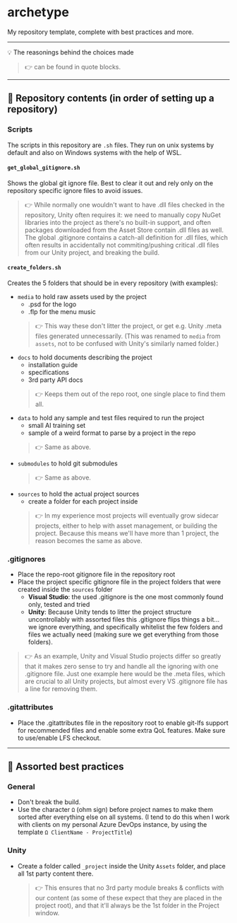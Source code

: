 # archetype

My repository template, complete with best practices and more.

--------

💡 The reasonings behind the choices made

> 👉 can be found in quote blocks.

----------

## 📕 Repository contents (in order of setting up a repository)

### Scripts

The scripts in this repository are `.sh` files. They run on unix systems by default and also on Windows systems with the help of WSL.

#### `get_global_gitignore.sh`

Shows the global git ignore file. Best to clear it out and rely only on the repository specific ignore files to avoid issues. 

> 👉 While normally one wouldn't want to have .dll files checked in the repository, Unity often requires it: we need to manually copy NuGet libraries into the project as there's no built-in support, and often packages downloaded from the Asset Store contain .dll files as well. The global .gitignore contains a catch-all definition for .dll files, which often results in accidentally not commiting/pushing critical .dll files from our Unity project, and breaking the build.

#### `create_folders.sh`

Creates the 5 folders that should be in every repository (with examples):

- `media` to hold raw assets used by the project
  - .psd for the logo
  - .flp for the menu music
  > 👉 This way these don't litter the project, or get e.g. Unity .meta files generated unnecessarily. (This was renamed to `media` from `assets`, not to be confused with Unity's similarly named folder.)
- `docs` to hold documents describing the project
  - installation guide
  - specifications
  - 3rd party API docs
  > 👉 Keeps them out of the repo root, one single place to find them all.
- `data` to hold any sample and test files required to run the project
  - small AI training set
  - sample of a weird format to parse by a project in the repo
  > 👉 Same as above.
- `submodules` to hold git submodules
  > 👉 Same as above.
- `sources` to hold the actual project sources
  - create a folder for each project inside
  > 👉 In my experience most projects will eventually grow sidecar projects, either to help with asset management, or building the project. Because this means we'll have more than 1 project, the reason becomes the same as above.

### .gitignores

- Place the repo-root gitignore file in the repository root
- Place the project specific gitignore file in the project folders that were created inside the `sources` folder
    - **Visual Studio**: the used .gitignore is the one most commonly found only, tested and tried
    - **Unity**: Because Unity tends to litter the project structure uncontrollably with assorted files this .gitignore flips things a bit... we ignore everything, and specifically whitelist the few folders and files we actually need (making sure we get everything from those folders).

> 👉 As an example, Unity and Visual Studio projects differ so greatly that it makes zero sense to try and handle all the ignoring with one .gitignore file. Just one example here would be the .meta files, which are crucial to all Unity projects, but almost every VS .gitignore file has a line for removing them.


### .gitattributes

- Place the .gitattributes file in the repository root to enable git-lfs support for recommended files and enable some extra QoL features. Make sure to use/enable LFS checkout.

----------

## 📕 Assorted best practices

### General

- Don't break the build.
- Use the character `Ω` (ohm sign) before project names to make them sorted after everything else on all systems. (I tend to do this when I work with clients on my personal Azure DevOps instance, by using the template `Ω ClientName - ProjectTitle`)

### Unity

- Create a folder called `_project` inside the Unity `Assets` folder, and place all 1st party content there.
  > 👉 This ensures that no 3rd party module breaks & conflicts with our content (as some of these expect that they are placed in the project root), and that it'll always be the 1st folder in the Project window.